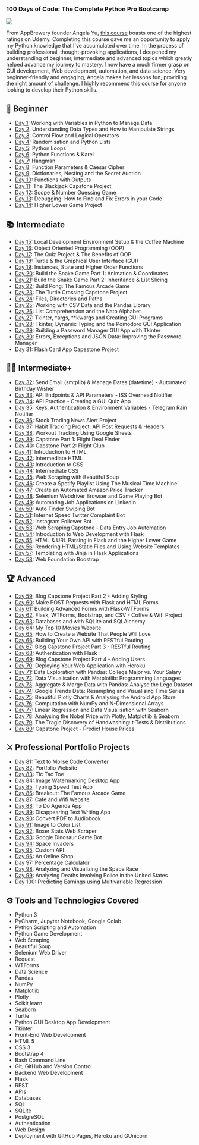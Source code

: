 ### 100 Days of Code: The Complete Python Pro Bootcamp ###
![](https://media.giphy.com/media/coxQHKASG60HrHtvkt/giphy.gif)


From AppBrewery founder Angela Yu, [this course](https://www.udemy.com/course/100-days-of-code/) boasts one of the highest ratings on Udemy. Completing this course gave me an opportunity to apply my Python knowledge that I've accumulated over time. In the process of building professional, thought-provoking applications, I deepened my understanding of beginner, intermediate and advanced topics which greatly helped advance my journey to mastery. I now have a much firmer grasp on GUI development, Web development, automation, and data science. Very beginner-friendly and engaging, Angela makes her lessons fun, providing the right amount of challenge. I highly recommend this course for anyone looking to develop their Python skills.

## 🔰 Beginner ##
* [Day 1](https://github.com/DanielMevs/100-Days-of-Code-Python/tree/main/Days/day1): Working with Variables in Python to Manage Data
* [Day 2](https://github.com/DanielMevs/100-Days-of-Code-Python/tree/main/Days/Day2): Understanding Data Types and How to Manipulate Strings
* [Day 3](https://github.com/DanielMevs/100-Days-of-Code-Python/tree/main/Days/Day3): Control Flow and Logical Operators
* [Day 4](https://github.com/DanielMevs/100-Days-of-Code-Python/tree/main/Days/Day4): Randomisation and Python Lists
* [Day 5](https://github.com/DanielMevs/100-Days-of-Code-Python/tree/main/Days/Day5): Python Loops
* [Day 6](https://github.com/DanielMevs/100-Days-of-Code-Python/tree/main/Days/Day6): Python Functions & Karel
* [Day 7](https://github.com/DanielMevs/100-Days-of-Code-Python/tree/main/Days/Day7): Hangman
* [Day 8](https://github.com/DanielMevs/100-Days-of-Code-Python/tree/main/Days/Day8): Function Parameters & Caesar Cipher
* [Day 9](https://github.com/DanielMevs/100-Days-of-Code-Python/tree/main/Days/day9): Dictionaries, Nesting and the Secret Auction
* [Day 10](https://github.com/DanielMevs/100-Days-of-Code-Python/tree/main/Days/day10): Functions with Outputs
* [Day 11](https://github.com/DanielMevs/100-Days-of-Code-Python/tree/main/Days/day11): The Blackjack Capstone Project
* [Day 12](https://github.com/DanielMevs/100-Days-of-Code-Python/tree/main/Days/day12): Scope & Number Guessing Game
* [Day 13](https://github.com/DanielMevs/100-Days-of-Code-Python/tree/main/Days/day13): Debugging: How to Find and Fix Errors in your Code
* [Day 14](https://github.com/DanielMevs/100-Days-of-Code-Python/tree/main/Days/day14): Higher Lower Game Project
  
## 📚 Intermediate
* [Day 15](https://github.com/DanielMevs/100-Days-of-Code-Python/tree/main/Days/day15): Local Development Environment Setup & the Coffee Machine
* [Day 16](https://github.com/DanielMevs/100-Days-of-Code-Python/tree/main/Days/day16): Object Oriented Programming (OOP)
* [Day 17](https://github.com/DanielMevs/100-Days-of-Code-Python/tree/main/Days/day17): The Quiz Project & The Benefits of OOP
* [Day 18](https://github.com/DanielMevs/100-Days-of-Code-Python/tree/main/Days/day18): Turtle & the Graphical User Interface (GUI)
* [Day 19](https://github.com/DanielMevs/100-Days-of-Code-Python/tree/main/Days/day19): Instances, State and Higher Order Functions
* [Day 20](https://github.com/DanielMevs/100-Days-of-Code-Python/tree/main/Days/day20): Build the Snake Game Part 1: Animation & Coordinates
* [Day 21](https://github.com/DanielMevs/100-Days-of-Code-Python/tree/main/Days/day21): Build the Snake Game Part 2: Inheritance & List Slicing
* [Day 22](https://github.com/DanielMevs/100-Days-of-Code-Python/tree/main/Days/day22): Build Pong: The Famous Arcade Game
* [Day 23](https://github.com/DanielMevs/100-Days-of-Code-Python/tree/main/Days/day23): The Turtle Crossing Capstone Project
* [Day 24](https://github.com/DanielMevs/100-Days-of-Code-Python/tree/main/Days/day24): Files, Directories and Paths
* [Day 25](https://github.com/DanielMevs/100-Days-of-Code-Python/tree/main/Days/day25): Working with CSV Data and the Pandas Library
* [Day 26](https://github.com/DanielMevs/100-Days-of-Code-Python/tree/main/Days/day26): List Comprehension and the Nato Alphabet
* [Day 27](https://github.com/DanielMevs/100-Days-of-Code-Python/tree/main/Days/day27): Tkinter, *args, **kwargs and Creating GUI Programs
* [Day 28](https://github.com/DanielMevs/100-Days-of-Code-Python/tree/main/Days/day28): Tkinter, Dynamic Typing and the Pomodoro GUI Application
* [Day 29](https://github.com/DanielMevs/100-Days-of-Code-Python/tree/main/Days/day29): Building a Password Manager GUI App with Tkinter
* [Day 30](https://github.com/DanielMevs/100-Days-of-Code-Python/tree/main/Days/day30): Errors, Exceptions and JSON Data: Improving the Password Manager
* [Day 31](https://github.com/DanielMevs/100-Days-of-Code-Python/tree/main/Days/day31): Flash Card App Capestone Project
  
## 👨‍💻 Intermediate+
* [Day 32](https://github.com/DanielMevs/100-Days-of-Code-Python/tree/main/Days/day32): Send Email (smtplib) & Manage Dates (datetime) - Automated Birthday Wisher
* [Day 33](https://github.com/DanielMevs/100-Days-of-Code-Python/tree/main/Days/day33): API Endpoints & API Parameters - ISS Overhead Notifier
* [Day 34](https://github.com/DanielMevs/100-Days-of-Code-Python/tree/main/Days/day34): API Practice - Creating a GUI Quiz App
* [Day 35](https://github.com/DanielMevs/100-Days-of-Code-Python/tree/main/Days/day35): Keys, Authentication & Environment Variables - Telegram Rain Notifier
* [Day 36](https://github.com/DanielMevs/100-Days-of-Code-Python/tree/main/Days/day36): Stock Trading News Alert Project
* [Day 37](https://github.com/DanielMevs/100-Days-of-Code-Python/tree/main/Days/day37): Habit Tracking Project: API Post Requests & Headers
* [Day 38](https://github.com/DanielMevs/100-Days-of-Code-Python/tree/main/Days/day38): Workout Tracking Using Google Sheets
* [Day 39](https://github.com/DanielMevs/100-Days-of-Code-Python/tree/main/Days/day39): Capstone Part 1: Flight Deal Finder
* [Day 40](https://github.com/DanielMevs/100-Days-of-Code-Python/tree/main/Days/day40): Capstone Part 2: Flight Club
* [Day 41](https://github.com/DanielMevs/100-Days-of-Code-Python/tree/main/Days/day41): Introduction to HTML
* [Day 42](https://github.com/DanielMevs/100-Days-of-Code-Python/tree/main/Days/day42): Intermediate HTML
* [Day 43](https://github.com/DanielMevs/100-Days-of-Code-Python/tree/main/Days/day43): Introduction to CSS
* [Day 44](https://github.com/DanielMevs/100-Days-of-Code-Python/tree/main/Days/day44): Intermediate CSS
* [Day 45](https://github.com/DanielMevs/100-Days-of-Code-Python/tree/main/Days/day45): Web Scraping with Beautiful Soup
* [Day 46](https://github.com/DanielMevs/100-Days-of-Code-Python/tree/main/Days/day46): Create a Spotify Playlist Using The Musical Time Machine
* [Day 47](https://github.com/DanielMevs/100-Days-of-Code-Python/tree/main/Days/day47): Create an Automated Amazon Price Tracker
* [Day 48](https://github.com/DanielMevs/100-Days-of-Code-Python/tree/main/Days/day48): Selenium Webdriver Browser and Game Playing Bot
* [Day 49](https://github.com/DanielMevs/100-Days-of-Code-Python/tree/main/Days/day49): Automating Job Applications on LinkedIn
* [Day 50](https://github.com/DanielMevs/100-Days-of-Code-Python/tree/main/Days/day50): Auto Tinder Swiping Bot
* [Day 51](https://github.com/DanielMevs/100-Days-of-Code-Python/tree/main/Days/day51): Internet Speed Twitter Complaint Bot
* [Day 52](https://github.com/DanielMevs/100-Days-of-Code-Python/tree/main/Days/day52): Instagram Follower Bot
* [Day 53](https://github.com/DanielMevs/100-Days-of-Code-Python/tree/main/Days/day53): Web Scraping Capstone - Data Entry Job Automation
* [Day 54](https://github.com/DanielMevs/100-Days-of-Code-Python/tree/main/Days/day54): Introduction to Web Development with Flask
* [Day 55](https://github.com/DanielMevs/100-Days-of-Code-Python/tree/main/Days/day55): HTML & URL Parsing in Flask and the Higher Lower Game
* [Day 56](https://github.com/DanielMevs/100-Days-of-Code-Python/tree/main/Days/day56): Rendering HTML/Static Files and Using Website Templates
* [Day 57](https://github.com/DanielMevs/100-Days-of-Code-Python/tree/main/Days/day57): Templating with Jinja in Flask Applications
* [Day 58](https://github.com/DanielMevs/100-Days-of-Code-Python/tree/main/Days/day58): Web Foundation Boostrap
  
## 🏆 Advanced
* [Day 59](https://github.com/DanielMevs/100-Days-of-Code-Python/tree/main/Days/day59): Blog Capstone Project Part 2 - Adding Styling
* [Day 60](https://github.com/DanielMevs/100-Days-of-Code-Python/tree/main/Days/day60): Make POST Requests with Flask and HTML Forms
* [Day 61](https://github.com/DanielMevs/100-Days-of-Code-Python/tree/main/Days/day61): Building Advanced Forms with Flask-WTForms
* [Day 62](https://github.com/DanielMevs/100-Days-of-Code-Python/tree/main/Days/day62): Flask, WTForms, Bootstrap, and CSV - Coffee & Wifi Project
* [Day 63](https://github.com/DanielMevs/100-Days-of-Code-Python/tree/main/Days/day63): Databases and with SQLite and SQLAlchemy
* [Day 64](https://github.com/DanielMevs/100-Days-of-Code-Python/tree/main/Days/day64): My Top 10 Movies Website
* [Day 65](https://github.com/DanielMevs/100-Days-of-Code-Python/tree/main/Days/day65): How to Create a Website That People Will Love
* [Day 66](https://github.com/DanielMevs/100-Days-of-Code-Python/tree/main/Days/day66): Building Your Own API with RESTful Routing
* [Day 67](https://github.com/DanielMevs/100-Days-of-Code-Python/tree/main/Days/day67): Blog Capstone Project Part 3 - RESTful Routing
* [Day 68](https://github.com/DanielMevs/100-Days-of-Code-Python/tree/main/Days/day68): Authentication with Flask
* [Day 69](https://github.com/DanielMevs/100-Days-of-Code-Python/tree/main/Days/day69): Blog Capstone Project Part 4 - Adding Users
* [Day 70](https://github.com/DanielMevs/100-Days-of-Code-Python/tree/main/Days/day70): Deploying Your Web Application with Heroku
* [Day 71](https://github.com/DanielMevs/100-Days-of-Code-Python/tree/main/Days/day71): Data Exploration with Pandas: College Major vs. Your Salary
* [Day 72](https://github.com/DanielMevs/100-Days-of-Code-Python/tree/main/Days/day72): Data Visualisation with Matplotlib: Programming Languages
* [Day 73](https://github.com/DanielMevs/100-Days-of-Code-Python/tree/main/Days/day73): Aggregate & Marge Data with Pandas: Analyse the Lego Dataset
* [Day 74](https://github.com/DanielMevs/100-Days-of-Code-Python/tree/main/Days/day74): Google Trends Data: Resampling and Visualising Time Series
* [Day 75](https://github.com/DanielMevs/100-Days-of-Code-Python/tree/main/Days/day75): Beautiful Plotly Charts & Analysing the Android App Store
* [Day 76](https://github.com/DanielMevs/100-Days-of-Code-Python/tree/main/Days/day76): Computation with NumPy and N-Dimensional Arrays
* [Day 77](https://github.com/DanielMevs/100-Days-of-Code-Python/tree/main/Days/day77): Linear Regression and Data Visualisation with Seaborn
* [Day 78](https://github.com/DanielMevs/100-Days-of-Code-Python/tree/main/Days/day78): Analysing the Nobel Prize with Plotly, Matplotlib & Seaborn
* [Day 79](https://github.com/DanielMevs/100-Days-of-Code-Python/tree/main/Days/day79): The Tragic Discovery of Handwashing: t-Tests & Distributions
* [Day 80](https://github.com/DanielMevs/100-Days-of-Code-Python/tree/main/Days/day80): Capstone Project - Predict House Prices

## ⚔ Professional Portfolio Projects
* [Day 81](https://github.com/DanielMevs/100-Days-of-Code-Python/tree/main/Days/day81): Text to Morse Code Converter
* [Day 82](https://github.com/DanielMevs/100-Days-of-Code-Python/tree/main/Days/day82): Portfolio Website
* [Day 83](https://github.com/DanielMevs/100-Days-of-Code-Python/tree/main/Days/day83): Tic Tac Toe
* [Day 84](https://github.com/DanielMevs/100-Days-of-Code-Python/tree/main/Days/day84): Image Watermarking Desktop App
* [Day 85](https://github.com/DanielMevs/100-Days-of-Code-Python/tree/main/Days/day85): Typing Speed Test App
* [Day 86](https://github.com/DanielMevs/100-Days-of-Code-Python/tree/main/Days/day86): Breakout: The Famous Arcade Game
* [Day 87](https://github.com/DanielMevs/100-Days-of-Code-Python/tree/main/Days/day87): Cafe and Wifi Website
* [Day 88](https://github.com/DanielMevs/100-Days-of-Code-Python/tree/main/Days/day88): To Do Agenda App
* [Day 89](https://github.com/DanielMevs/100-Days-of-Code-Python/tree/main/Days/day89): Disappearing Text Writing App
* [Day 90](https://github.com/DanielMevs/100-Days-of-Code-Python/tree/main/Days/day90): Convert PDF to Audiobook
* [Day 91](https://github.com/DanielMevs/100-Days-of-Code-Python/tree/main/Days/day91): Image to Color List
* [Day 92](https://github.com/DanielMevs/100-Days-of-Code-Python/tree/main/Days/day92): Boxer Stats Web Scraper
* [Day 93](https://github.com/DanielMevs/100-Days-of-Code-Python/tree/main/Days/day93): Google Dinosaur Game Bot
* [Day 94](https://github.com/DanielMevs/100-Days-of-Code-Python/tree/main/Days/day94): Space Invaders
* [Day 95](https://github.com/DanielMevs/100-Days-of-Code-Python/tree/main/Days/day95): Custom API
* [Day 96](https://github.com/DanielMevs/100-Days-of-Code-Python/tree/main/Days/day96): An Online Shop
* [Day 97](https://github.com/DanielMevs/100-Days-of-Code-Python/tree/main/Days/day97): Percentage Calculator
* [Day 98](https://github.com/DanielMevs/100-Days-of-Code-Python/tree/main/Days/day98): Analyzing and Visualizing the Space Race
* [Day 99](https://github.com/DanielMevs/100-Days-of-Code-Python/tree/main/Days/day99): Analyzing Deaths Involving Police in the United States
* [Day 100](https://github.com/DanielMevs/100-Days-of-Code-Python/tree/main/Days/day100): Predicting Earnings using Multivariable Regression

## ⚙ Tools and Technologies Covered
* Python 3
* PyCharm, Jupyter Notebook, Google Colab
* Python Scripting and Automation
* Python Game Development
* Web Scraping
* Beautiful Soup
* Selenium Web Driver
* Request
* WTForms
* Data Science
* Pandas
* NumPy
* Matplotlib
* Plotly
* Scikit learn
* Seaborn
* Turtle
* Python GUI Desktop App Development
* Tkinter
* Front-End Web Development
* HTML 5
* CSS 3
* Bootstrap 4
* Bash Command Line
* Git, GitHub and Version Control
* Backend Web Development
* Flask
* REST
* APIs
* Databases
* SQL
* SQLite
* PostgreSQL
* Authentication
* Web Design
* Deployment with GitHub Pages, Heroku and GUnicorn
  
